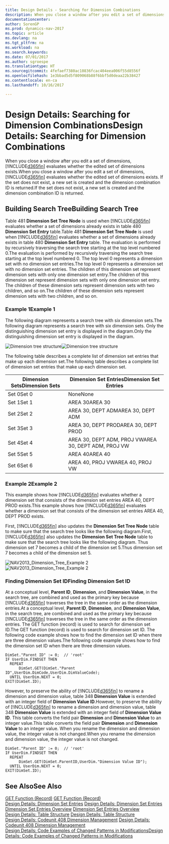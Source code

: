 ```yaml
---
title: Design Details - Searching for Dimension Combinations
description: When you close a window after you edit a set of dimensions, [!INCLUDE[d365fin](includes/d365fin_md.md)] evaluates whether the edited set of dimensions exists. If the set does not exist, a new set is created and the dimension combination ID is returned.
documentationcenter: 
author: SorenGP
ms.prod: dynamics-nav-2017
ms.topic: article
ms.devlang: na
ms.tgt_pltfrm: na
ms.workload: na
ms.search.keywords: 
ms.date: 07/01/2017
ms.author: sgroespe
ms.translationtype: HT
ms.sourcegitcommit: 4fefaef7380ac10836fcac404eea006f55d8556f
ms.openlocfilehash: 1e3bbad5d5f809068b88f6bbf5d0deaa22b38427
ms.contentlocale: en-ca
ms.lasthandoff: 10/16/2017

---
```

# <a name="design-details-searching-for-dimension-combinations"></a><span data-ttu-id="e98b6-104">Design Details: Searching for Dimension Combinations</span><span class="sxs-lookup"><span data-stu-id="e98b6-104">Design Details: Searching for Dimension Combinations</span></span>
<span data-ttu-id="e98b6-105">When you close a window after you edit a set of dimensions, [!INCLUDE[d365fin](includes/d365fin_md.md)] evaluates whether the edited set of dimensions exists.</span><span class="sxs-lookup"><span data-stu-id="e98b6-105">When you close a window after you edit a set of dimensions, [!INCLUDE[d365fin](includes/d365fin_md.md)] evaluates whether the edited set of dimensions exists.</span></span> <span data-ttu-id="e98b6-106">If the set does not exist, a new set is created and the dimension combination ID is returned.</span><span class="sxs-lookup"><span data-stu-id="e98b6-106">If the set does not exist, a new set is created and the dimension combination ID is returned.</span></span>  

## <a name="building-search-tree"></a><span data-ttu-id="e98b6-107">Building Search Tree</span><span class="sxs-lookup"><span data-stu-id="e98b6-107">Building Search Tree</span></span>  
 <span data-ttu-id="e98b6-108">Table 481 **Dimension Set Tree Node** is used when [!INCLUDE[d365fin](includes/d365fin_md.md)] evaluates whether a set of dimensions already exists in table 480 **Dimension Set Entry** table.</span><span class="sxs-lookup"><span data-stu-id="e98b6-108">Table 481 **Dimension Set Tree Node** is used when [!INCLUDE[d365fin](includes/d365fin_md.md)] evaluates whether a set of dimensions already exists in table 480 **Dimension Set Entry** table.</span></span> <span data-ttu-id="e98b6-109">The evaluation is performed by recursively traversing the search tree starting at the top level numbered 0.</span><span class="sxs-lookup"><span data-stu-id="e98b6-109">The evaluation is performed by recursively traversing the search tree starting at the top level numbered 0.</span></span> <span data-ttu-id="e98b6-110">The top level 0 represents a dimension set with no dimension set entries.</span><span class="sxs-lookup"><span data-stu-id="e98b6-110">The top level 0 represents a dimension set with no dimension set entries.</span></span> <span data-ttu-id="e98b6-111">The children of this dimension set represent dimension sets with only one dimension set entry.</span><span class="sxs-lookup"><span data-stu-id="e98b6-111">The children of this dimension set represent dimension sets with only one dimension set entry.</span></span> <span data-ttu-id="e98b6-112">The children of these dimension sets represent dimension sets with two children, and so on.</span><span class="sxs-lookup"><span data-stu-id="e98b6-112">The children of these dimension sets represent dimension sets with two children, and so on.</span></span>  

### <a name="example-1"></a><span data-ttu-id="e98b6-113">Example 1</span><span class="sxs-lookup"><span data-stu-id="e98b6-113">Example 1</span></span>  
 <span data-ttu-id="e98b6-114">The following diagram represents a search tree with six dimension sets.</span><span class="sxs-lookup"><span data-stu-id="e98b6-114">The following diagram represents a search tree with six dimension sets.</span></span> <span data-ttu-id="e98b6-115">Only the distinguishing dimension set entry is displayed in the diagram.</span><span class="sxs-lookup"><span data-stu-id="e98b6-115">Only the distinguishing dimension set entry is displayed in the diagram.</span></span>  

 <span data-ttu-id="e98b6-116">![Dimension tree structure](media/nav2013_dimension_tree.png "NAV2013_Dimension_Tree")</span><span class="sxs-lookup"><span data-stu-id="e98b6-116">![Dimension tree structure](media/nav2013_dimension_tree.png "NAV2013_Dimension_Tree")</span></span>  

 <span data-ttu-id="e98b6-117">The following table describes a complete list of dimension set entries that make up each dimension set.</span><span class="sxs-lookup"><span data-stu-id="e98b6-117">The following table describes a complete list of dimension set entries that make up each dimension set.</span></span>  

|<span data-ttu-id="e98b6-118">Dimension Sets</span><span class="sxs-lookup"><span data-stu-id="e98b6-118">Dimension Sets</span></span>|<span data-ttu-id="e98b6-119">Dimension Set Entries</span><span class="sxs-lookup"><span data-stu-id="e98b6-119">Dimension Set Entries</span></span>|  
|--------------------|---------------------------|  
|<span data-ttu-id="e98b6-120">Set 0</span><span class="sxs-lookup"><span data-stu-id="e98b6-120">Set 0</span></span>|<span data-ttu-id="e98b6-121">None</span><span class="sxs-lookup"><span data-stu-id="e98b6-121">None</span></span>|  
|<span data-ttu-id="e98b6-122">Set 1</span><span class="sxs-lookup"><span data-stu-id="e98b6-122">Set 1</span></span>|<span data-ttu-id="e98b6-123">AREA 30</span><span class="sxs-lookup"><span data-stu-id="e98b6-123">AREA 30</span></span>|  
|<span data-ttu-id="e98b6-124">Set 2</span><span class="sxs-lookup"><span data-stu-id="e98b6-124">Set 2</span></span>|<span data-ttu-id="e98b6-125">AREA 30, DEPT ADM</span><span class="sxs-lookup"><span data-stu-id="e98b6-125">AREA 30, DEPT ADM</span></span>|  
|<span data-ttu-id="e98b6-126">Set 3</span><span class="sxs-lookup"><span data-stu-id="e98b6-126">Set 3</span></span>|<span data-ttu-id="e98b6-127">AREA 30, DEPT PROD</span><span class="sxs-lookup"><span data-stu-id="e98b6-127">AREA 30, DEPT PROD</span></span>|  
|<span data-ttu-id="e98b6-128">Set 4</span><span class="sxs-lookup"><span data-stu-id="e98b6-128">Set 4</span></span>|<span data-ttu-id="e98b6-129">AREA 30, DEPT ADM, PROJ VW</span><span class="sxs-lookup"><span data-stu-id="e98b6-129">AREA 30, DEPT ADM, PROJ VW</span></span>|  
|<span data-ttu-id="e98b6-130">Set 5</span><span class="sxs-lookup"><span data-stu-id="e98b6-130">Set 5</span></span>|<span data-ttu-id="e98b6-131">AREA 40</span><span class="sxs-lookup"><span data-stu-id="e98b6-131">AREA 40</span></span>|  
|<span data-ttu-id="e98b6-132">Set 6</span><span class="sxs-lookup"><span data-stu-id="e98b6-132">Set 6</span></span>|<span data-ttu-id="e98b6-133">AREA 40, PROJ VW</span><span class="sxs-lookup"><span data-stu-id="e98b6-133">AREA 40, PROJ VW</span></span>|  

### <a name="example-2"></a><span data-ttu-id="e98b6-134">Example 2</span><span class="sxs-lookup"><span data-stu-id="e98b6-134">Example 2</span></span>  
 <span data-ttu-id="e98b6-135">This example shows how [!INCLUDE[d365fin](includes/d365fin_md.md)] evaluates whether a dimension set that consists of the dimension set entries AREA 40, DEPT PROD exists.</span><span class="sxs-lookup"><span data-stu-id="e98b6-135">This example shows how [!INCLUDE[d365fin](includes/d365fin_md.md)] evaluates whether a dimension set that consists of the dimension set entries AREA 40, DEPT PROD exists.</span></span>  

 <span data-ttu-id="e98b6-136">First, [!INCLUDE[d365fin](includes/d365fin_md.md)] also updates the **Dimension Set Tree Node** table to make sure that the search tree looks like the following diagram.</span><span class="sxs-lookup"><span data-stu-id="e98b6-136">First, [!INCLUDE[d365fin](includes/d365fin_md.md)] also updates the **Dimension Set Tree Node** table to make sure that the search tree looks like the following diagram.</span></span> <span data-ttu-id="e98b6-137">Thus dimension set 7 becomes a child of the dimension set 5.</span><span class="sxs-lookup"><span data-stu-id="e98b6-137">Thus dimension set 7 becomes a child of the dimension set 5.</span></span>  

 <span data-ttu-id="e98b6-138">![NAV2013&#95;Dimension&#95;Tree&#95;Example 2](media/nav2013_dimension_tree_example2.png "NAV2013_Dimension_Tree_Example2")</span><span class="sxs-lookup"><span data-stu-id="e98b6-138">![NAV2013&#95;Dimension&#95;Tree&#95;Example 2](media/nav2013_dimension_tree_example2.png "NAV2013_Dimension_Tree_Example2")</span></span>  

### <a name="finding-dimension-set-id"></a><span data-ttu-id="e98b6-139">Finding Dimension Set ID</span><span class="sxs-lookup"><span data-stu-id="e98b6-139">Finding Dimension Set ID</span></span>  
 <span data-ttu-id="e98b6-140">At a conceptual level, **Parent ID**, **Dimension**, and **Dimension Value**, in the search tree, are combined and used as the primary key because [!INCLUDE[d365fin](includes/d365fin_md.md)] traverses the tree in the same order as the dimension entries.</span><span class="sxs-lookup"><span data-stu-id="e98b6-140">At a conceptual level, **Parent ID**, **Dimension**, and **Dimension Value**, in the search tree, are combined and used as the primary key because [!INCLUDE[d365fin](includes/d365fin_md.md)] traverses the tree in the same order as the dimension entries.</span></span> <span data-ttu-id="e98b6-141">The GET function (record) is used to search for dimension set ID.</span><span class="sxs-lookup"><span data-stu-id="e98b6-141">The GET function (record) is used to search for dimension set ID.</span></span> <span data-ttu-id="e98b6-142">The following code example shows how to find the dimension set ID when there are three dimension values.</span><span class="sxs-lookup"><span data-stu-id="e98b6-142">The following code example shows how to find the dimension set ID when there are three dimension values.</span></span>  

```  
DimSet."Parent ID" := 0;  // 'root'  
IF UserDim.FINDSET THEN  
  REPEAT  
      DimSet.GET(DimSet."Parent ID",UserDim.DimCode,UserDim.DimValueCode);  
  UNTIL UserDim.NEXT = 0;  
EXIT(DimSet.ID);  

```  

 <span data-ttu-id="e98b6-143">However, to preserve the ability of [!INCLUDE[d365fin](includes/d365fin_md.md)] to rename a dimension and dimension value, table 348 **Dimension Value** is extended with an integer field of **Dimension Value ID**.</span><span class="sxs-lookup"><span data-stu-id="e98b6-143">However, to preserve the ability of [!INCLUDE[d365fin](includes/d365fin_md.md)] to rename a dimension and dimension value, table 348 **Dimension Value** is extended with an integer field of **Dimension Value ID**.</span></span> <span data-ttu-id="e98b6-144">This table converts the field pair **Dimension** and **Dimension Value** to an integer value.</span><span class="sxs-lookup"><span data-stu-id="e98b6-144">This table converts the field pair **Dimension** and **Dimension Value** to an integer value.</span></span> <span data-ttu-id="e98b6-145">When you rename the dimension and dimension value, the integer value is not changed.</span><span class="sxs-lookup"><span data-stu-id="e98b6-145">When you rename the dimension and dimension value, the integer value is not changed.</span></span>  

```  
DimSet."Parent ID" := 0;  // 'root'  
IF UserDim.FINDSET THEN  
  REPEAT  
      DimSet.GET(DimSet.ParentID,UserDim."Dimension Value ID");  
  UNTIL UserDim.NEXT = 0;  
EXIT(DimSet.ID);  

```  

## <a name="see-also"></a><span data-ttu-id="e98b6-146">See Also</span><span class="sxs-lookup"><span data-stu-id="e98b6-146">See Also</span></span>  
 <span data-ttu-id="e98b6-147">[GET Function (Record)](https://msdn.microsoft.com/en-us/library/dd301056.aspx)  </span><span class="sxs-lookup"><span data-stu-id="e98b6-147">[GET Function (Record)](https://msdn.microsoft.com/en-us/library/dd301056.aspx)  </span></span>  
 <span data-ttu-id="e98b6-148">[Design Details: Dimension Set Entries](design-details-dimension-set-entries.md) </span><span class="sxs-lookup"><span data-stu-id="e98b6-148">[Design Details: Dimension Set Entries](design-details-dimension-set-entries.md) </span></span>  
 <span data-ttu-id="e98b6-149">[Dimension Set Entries Overview](design-details-dimension-set-entries-overview.md) </span><span class="sxs-lookup"><span data-stu-id="e98b6-149">[Dimension Set Entries Overview](design-details-dimension-set-entries-overview.md) </span></span>  
 <span data-ttu-id="e98b6-150">[Design Details: Table Structure](design-details-table-structure.md) </span><span class="sxs-lookup"><span data-stu-id="e98b6-150">[Design Details: Table Structure](design-details-table-structure.md) </span></span>  
 <span data-ttu-id="e98b6-151">[Design Details: Codeunit 408 Dimension Management](design-details-codeunit-408-dimension-management.md) </span><span class="sxs-lookup"><span data-stu-id="e98b6-151">[Design Details: Codeunit 408 Dimension Management](design-details-codeunit-408-dimension-management.md) </span></span>  
 [<span data-ttu-id="e98b6-152">Design Details: Code Examples of Changed Patterns in Modifications</span><span class="sxs-lookup"><span data-stu-id="e98b6-152">Design Details: Code Examples of Changed Patterns in Modifications</span></span>](design-details-code-examples-of-changed-patterns-in-modifications.md)

